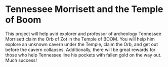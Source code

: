 # Tennessee Morrisett and the Temple of Boom

This project will help avid explorer and professor of archeology Tennessee Morrisett claim the Orb of Zot in the Temple of BOOM. 
You will help him explore an unknown cavern under the Temple, claim the Orb, and get out before the cavern collapses. 
Additionally, there will be great rewards for those who help Tennessee line his pockets with fallen gold on the way out. Much success!
